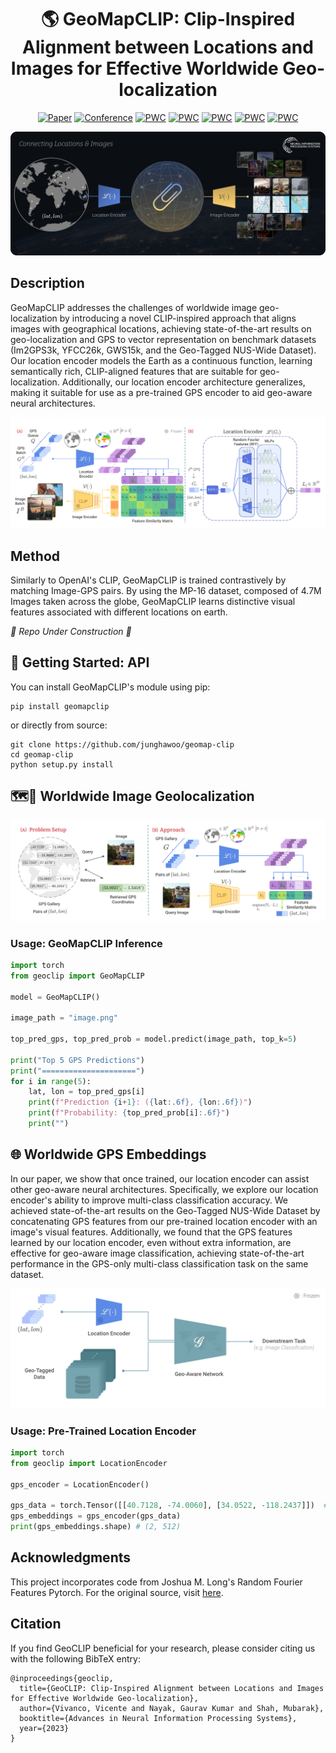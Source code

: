 <div align="center">    
 
# 🌎 GeoMapCLIP: Clip-Inspired Alignment between Locations and Images for Effective Worldwide Geo-localization

[![Paper](http://img.shields.io/badge/paper-arxiv.2309.16020-B31B1B.svg)](https://arxiv.org/abs/2309.16020v2)
[![Conference](https://img.shields.io/badge/NeurIPS-2023-blue)]()
[![PWC](https://img.shields.io/endpoint.svg?url=https://paperswithcode.com/badge/geoclip-clip-inspired-alignment-between/photo-geolocation-estimation-on-im2gps3k)](https://paperswithcode.com/sota/photo-geolocation-estimation-on-im2gps3k?p=geoclip-clip-inspired-alignment-between)
[![PWC](https://img.shields.io/endpoint.svg?url=https://paperswithcode.com/badge/geoclip-clip-inspired-alignment-between/gps-embeddings-on-geo-tagged-nus-wide-gps)](https://paperswithcode.com/sota/gps-embeddings-on-geo-tagged-nus-wide-gps?p=geoclip-clip-inspired-alignment-between)
[![PWC](https://img.shields.io/endpoint.svg?url=https://paperswithcode.com/badge/geoclip-clip-inspired-alignment-between/photo-geolocation-estimation-on-gws15k)](https://paperswithcode.com/sota/photo-geolocation-estimation-on-gws15k?p=geoclip-clip-inspired-alignment-between)
[![PWC](https://img.shields.io/endpoint.svg?url=https://paperswithcode.com/badge/geoclip-clip-inspired-alignment-between/gps-embeddings-on-geo-tagged-nus-wide-gps-1)](https://paperswithcode.com/sota/gps-embeddings-on-geo-tagged-nus-wide-gps-1?p=geoclip-clip-inspired-alignment-between)
[![PWC](https://img.shields.io/endpoint.svg?url=https://paperswithcode.com/badge/geoclip-clip-inspired-alignment-between/photo-geolocation-estimation-on-yfcc26k)](https://paperswithcode.com/sota/photo-geolocation-estimation-on-yfcc26k?p=geoclip-clip-inspired-alignment-between)

![ALT TEXT](/figures/GeoMapCLIP.png)

</div>


## Description

GeoMapCLIP addresses the challenges of worldwide image geo-localization by introducing a novel CLIP-inspired approach that aligns images with geographical locations, achieving state-of-the-art results on geo-localization and GPS to vector representation on benchmark datasets (Im2GPS3k, YFCC26k, GWS15k, and the Geo-Tagged NUS-Wide Dataset). Our location encoder models the Earth as a continuous function, learning semantically rich, CLIP-aligned features that are suitable for geo-localization. Additionally, our location encoder architecture generalizes, making it suitable for use as a pre-trained GPS encoder to aid geo-aware neural architectures.

![ALT TEXT](/figures/method.png)

## Method

Similarly to OpenAI's CLIP, GeoMapCLIP is trained contrastively by matching Image-GPS pairs. By using the MP-16 dataset, composed of 4.7M Images taken across the globe, GeoMapCLIP learns distinctive visual features associated with different locations on earth.

_🚧 Repo Under Construction 🔨_

## 📎 Getting Started: API

You can install GeoMapCLIP's module using pip:

```
pip install geomapclip
```

or directly from source:

```
git clone https://github.com/junghawoo/geomap-clip
cd geomap-clip
python setup.py install
```

## 🗺️📍 Worldwide Image Geolocalization

![ALT TEXT](/figures/inference.png)

### Usage: GeoMapCLIP Inference

```python
import torch
from geoclip import GeoMapCLIP

model = GeoMapCLIP()

image_path = "image.png"

top_pred_gps, top_pred_prob = model.predict(image_path, top_k=5)

print("Top 5 GPS Predictions")
print("=====================")
for i in range(5):
    lat, lon = top_pred_gps[i]
    print(f"Prediction {i+1}: ({lat:.6f}, {lon:.6f})")
    print(f"Probability: {top_pred_prob[i]:.6f}")
    print("")
```

## 🌐 Worldwide GPS Embeddings

In our paper, we show that once trained, our location encoder can assist other geo-aware neural architectures. Specifically, we explore our location encoder's ability to improve multi-class classification accuracy. We achieved state-of-the-art results on the Geo-Tagged NUS-Wide Dataset by concatenating GPS features from our pre-trained location encoder with an image's visual features. Additionally, we found that the GPS features learned by our location encoder, even without extra information, are effective for geo-aware image classification, achieving state-of-the-art performance in the GPS-only multi-class classification task on the same dataset.

![ALT TEXT](/figures/downstream-task.png)

### Usage: Pre-Trained Location Encoder

```python
import torch
from geoclip import LocationEncoder

gps_encoder = LocationEncoder()

gps_data = torch.Tensor([[40.7128, -74.0060], [34.0522, -118.2437]])  # NYC and LA in lat, lon
gps_embeddings = gps_encoder(gps_data)
print(gps_embeddings.shape) # (2, 512)
```

## Acknowledgments

This project incorporates code from Joshua M. Long's Random Fourier Features Pytorch. For the original source, visit [here](https://github.com/jmclong/random-fourier-features-pytorch).

## Citation

If you find GeoCLIP beneficial for your research, please consider citing us with the following BibTeX entry:


```
@inproceedings{geoclip,
  title={GeoCLIP: Clip-Inspired Alignment between Locations and Images for Effective Worldwide Geo-localization},
  author={Vivanco, Vicente and Nayak, Gaurav Kumar and Shah, Mubarak},
  booktitle={Advances in Neural Information Processing Systems},
  year={2023}
}
```
